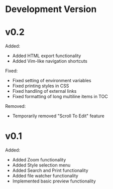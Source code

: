 

# Development Version


# v0.2

Added:

- Added HTML export functionality
- Added Vim-like navigation shortcuts

Fixed:

- Fixed setting of environment variables
- Fixed printing styles in CSS
- Fixed handling of external links
- Fixed formatting of long multiline items in TOC

Removed:

- Temporarily removed "Scroll To Edit" feature


# v0.1

Added:

- Added Zoom functionality
- Added Style selection menu
- Added Search and Print functionality
- Added file watcher functionality
- Implemented basic preview functionality


